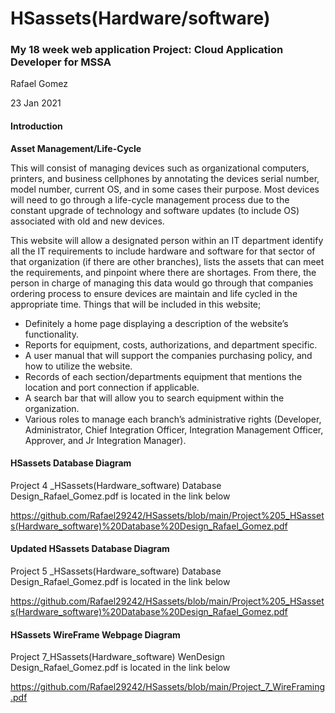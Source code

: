 # HSassets(Hardware/software)
### My 18 week web application Project: Cloud Application Developer for MSSA

Rafael Gomez

23 Jan 2021

#### Introduction
**Asset Management/Life-Cycle** 

This will consist of managing devices such as organizational computers, printers, and business cellphones by annotating the devices serial number, model number, current OS, and in some cases their purpose. Most devices will need to go through a life-cycle management process due to the constant upgrade of technology and software updates (to include OS) associated with old and new devices.

This website will allow a designated person within an IT department identify all the IT requirements to include hardware and software for that sector of that organization (if there are other branches), lists the assets that can meet the requirements, and pinpoint where there are shortages. From there, the person in charge of managing this data would go through that companies ordering process to ensure devices are maintain and life cycled in the appropriate time.
Things that will be included in this website;
+	Definitely a home page displaying a description of the website’s functionality.
+	Reports for equipment, costs, authorizations, and department specific.
+	A user manual that will support the companies purchasing policy, and how to utilize the website.
+	Records of each section/departments equipment that mentions the location and port connection if applicable.
+	A search bar that will allow you to search equipment within the organization.
+	Various roles to manage each branch’s administrative rights (Developer, Administrator, Chief Integration Officer, Integration Management Officer, Approver, and Jr Integration Manager).

#### HSassets Database Diagram

Project 4 _HSassets(Hardware_software) Database Design_Rafael_Gomez.pdf is located in the link below

https://github.com/Rafael29242/HSassets/blob/main/Project%205_HSassets(Hardware_software)%20Database%20Design_Rafael_Gomez.pdf

#### Updated HSassets Database Diagram

Project 5 _HSassets(Hardware_software) Database Design_Rafael_Gomez.pdf is located in the link below

https://github.com/Rafael29242/HSassets/blob/main/Project%205_HSassets(Hardware_software)%20Database%20Design_Rafael_Gomez.pdf

#### HSassets WireFrame Webpage Diagram

Project 7_HSassets(Hardware_software) WenDesign Design_Rafael_Gomez.pdf is located in the link below

https://github.com/Rafael29242/HSassets/blob/main/Project_7_WireFraming.pdf
